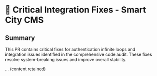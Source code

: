 # 🔧 Critical Integration Fixes - Smart City CMS

## Summary

This PR contains critical fixes for authentication infinite loops and integration issues identified in the comprehensive code audit. These fixes resolve system-breaking issues and improve overall stability.

... (content retained)
